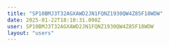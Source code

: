 ```yaml
---
title: "SP10BMJ3T32AGXAWD2JN1FQNZ1930QW4Z85F18WDW"
date: 2025-01-22T18:10:31.098Z
user: SP10BMJ3T32AGXAWD2JN1FQNZ1930QW4Z85F18WDW
layout: "users"
---
```

    